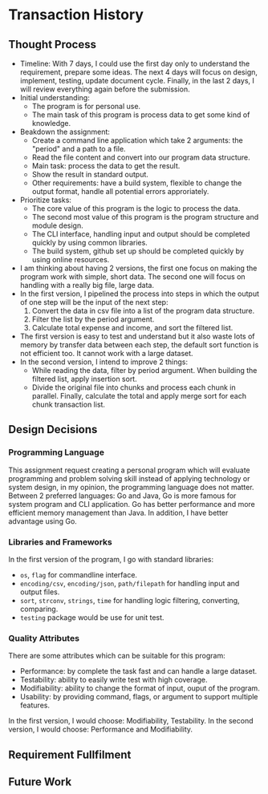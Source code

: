 # Transaction History

## Thought Process

- Timeline: With 7 days, I could use the first day only to understand the requirement, prepare some ideas. The next 4 days will focus on design, implement, testing, update document cycle. Finally, in the last 2 days, I will review everything again before the submission.
- Initial understanding:
  - The program is for personal use.
  - The main task of this program is process data to get some kind of knowledge.
- Beakdown the assignment:
  - Create a command line application which take 2 arguments: the "period" and a path to a file.
  - Read the file content and convert into our program data structure.
  - Main task: process the data to get the result.
  - Show the result in standard output.
  - Other requirements: have a build system, flexible to change the output format, handle all potential errors approriately.
- Prioritize tasks:
  - The core value of this program is the logic to process the data.
  - The second most value of this program is the program structure and module design.
  - The CLI interface, handling input and output should be completed quickly by using common libraries.
  - The build system, github set up should be completed quickly by using online resources.
- I am thinking about having 2 versions, the first one focus on making the program work with simple, short data. The second one will focus on handling with a really big file, large data.
- In the first version, I pipelined the process into steps in which the output of one step will be the input of the next step:
  1. Convert the data in csv file into a list of the program data structure.
  2. Filter the list by the period argument.
  3. Calculate total expense and income, and sort the filtered list.
- The first version is easy to test and understand but it also waste lots of memory by transfer data between each step, the default sort function is not efficient too. It cannot work with a large dataset.
- In the second version, I intend to improve 2 things:
  - While reading the data, filter by period argument. When building the filtered list, apply insertion sort.
  - Divide the original file into chunks and process each chunk in parallel. Finally, calculate the total and apply merge sort for each chunk transaction list.

## Design Decisions

### Programming Language

This assignment request creating a personal program which will evaluate programming and problem solving skill instead of applying technology or system design, in my opinion, the programming language does not matter. Between 2 preferred languages: Go and Java, Go is more famous for system program and CLI application. Go has better performance and more efficient memory management than Java. In addition, I have better advantage using Go.

### Libraries and Frameworks

In the first version of the program, I go with standard libraries:

- `os`, `flag` for commandline interface.
- `encoding/csv`, `encoding/json`, `path/filepath` for handling input and output files.
- `sort`, `strconv`, `strings`, `time` for handling logic filtering, converting, comparing.
- `testing` package would be use for unit test.

### Quality Attributes

There are some attributes which can be suitable for this program:

- Performance: by complete the task fast and can handle a large dataset.
- Testability: ability to easily write test with high coverage.
- Modifiability: ability to change the format of input, ouput of the program.
- Usability: by providing command, flags, or argument to support multiple features.

In the first version, I would choose: Modifiability, Testability.
In the second version, I would choose: Performance and Modifiability.

## Requirement Fullfilment

## Future Work
